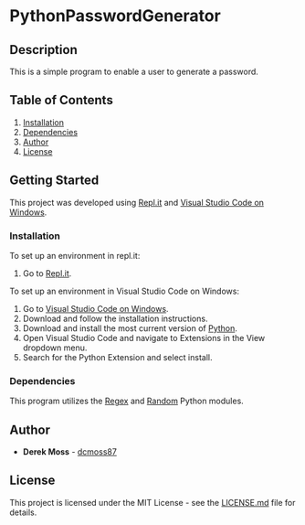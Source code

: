 # PythonPasswordGenerator

## Description

This is a simple program to enable a user to generate a password.

## Table of Contents

1. [Installation](https://github.com/dcmoss87/PythonPasswordGenerator#installation)
2. [Dependencies](https://github.com/dcmoss87/PythonPasswordGenerator#dependencies)
3. [Author](https://github.com/dcmoss87/PythonPasswordGenerator#author)
4. [License](https://github.com/dcmoss87/PythonPasswordGenerator#license)

## Getting Started

This project was developed using [Repl.it](https://repl.it/) and [Visual Studio Code on Windows](https://code.visualstudio.com/docs/setup/windows).

### Installation

To set up an environment in repl.it:

  1. Go to [Repl.it](https://repl.it/languages/python3).
 
To set up an environment in Visual Studio Code on Windows:

  1. Go to [Visual Studio Code on Windows](https://code.visualstudio.com/docs/setup/windows).
  2. Download and follow the installation instructions.
  2. Download and install the most current version of [Python](https://www.python.org/downloads/).
  3. Open Visual Studio Code and navigate to Extensions in the View dropdown menu.
  4. Search for the Python Extension and select install.

### Dependencies

This program utilizes the [Regex](https://docs.python.org/3/library/re.html) and [Random](https://docs.python.org/3/library/random.html) Python modules.

## Author

* **Derek Moss** - [dcmoss87](https://github.com/dcmoss87)

## License

This project is licensed under the MIT License - see the [LICENSE.md](https://github.com/dcmoss87/PythonPasswordGenerator/blob/main/LICENSE) file for details.

